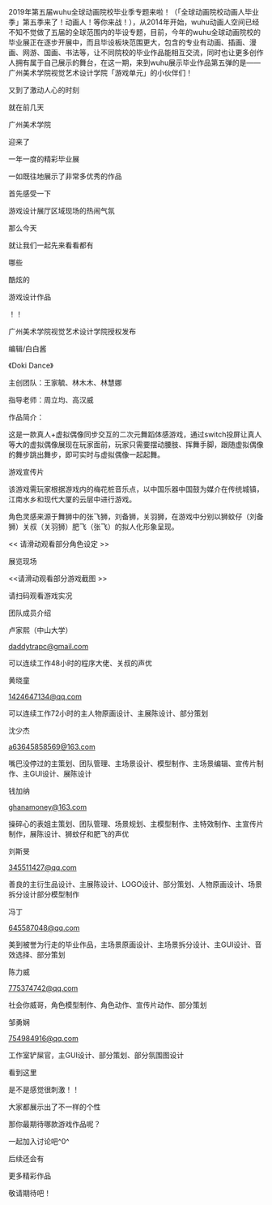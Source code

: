  2019年第五届wuhu全球动画院校毕业季专题来啦！（「全球动画院校动画人毕业季」第五季来了！动画人！等你来战！），从2014年开始，wuhu动画人空间已经不知不觉做了五届的全球范围内的毕设专题，目前，今年的wuhu全球动画院校的毕业展正在逐步开展中，而且毕设板块范围更大，包含的专业有动画、插画、漫画、网游、国画、书法等，让不同院校的毕业作品能相互交流，同时也让更多创作人拥有属于自己展示的舞台，在这一期，来到wuhu展示毕业作品第五弹的是——广州美术学院视觉艺术设计学院「游戏单元」的小伙伴们！



又到了激动人心的时刻


就在前几天


广州美术学院

迎来了


一年一度的精彩毕业展



一如既往地展示了非常多优秀的作品


首先感受一下


游戏设计展厅区域现场的热闹气氛




那么今天


就让我们一起先来看看都有

哪些


酷炫的

游戏设计作品

！！



广州美术学院视觉艺术设计学院授权发布

编辑/白白酱




《Doki Dance》


主创团队：王家毓、林木木、林慧娜

指导老师：周立均、高汉威


作品简介：

这是一款真人+虚拟偶像同步交互的二次元舞蹈体感游戏，通过switch投屏让真人等大的虚拟偶像展现在玩家面前，玩家只需要摆动腰肢、挥舞手脚，跟随虚拟偶像的舞步跳出舞步，即可实时与虚拟偶像一起起舞。


游戏宣传片

该游戏需玩家根据游戏内的梅花桩音乐点，以中国乐器中国鼓为媒介在传统城镇，江南水乡和现代大厦的云层中进行游戏。



角色灵感来源于舞狮中的张飞狮，刘备狮，关羽狮，在游戏中分别以狮蚊仔（刘备狮）关叔（关羽狮）肥飞（张飞）的拟人化形象呈现。



<<  请滑动观看部分角色设定  >>



展览现场



<<请滑动观看部分游戏截图 >>


请扫码观看游戏实况


团队成员介绍

卢家熙（中山大学）

daddytrapc@gmail.com


可以连续工作48小时的程序大佬、关叔的声优

黄晓童

1424647134@qq.com


可以连续工作72小时的主人物原画设计、主展陈设计、部分策划

沈少杰

a63645858569@163.com


嘴巴没停过的主策划、团队管理、主场景设计、模型制作、主场景编辑、宣传片制作、主GUI设计、展陈设计

钱加纳

ghanamoney@163.com


操碎心的表姐主策划、团队管理、场景规划、主模型制作、主特效制作、主宣传片制作，展陈设计、狮蚊仔和肥飞的声优

刘斯旻

345511427@qq.com


善良的主衍生品设计、主展陈设计、LOGO设计、部分策划、人物原画设计、场景拆分设计部分模型制作

冯丁

645587048@qq.com


美到被誉为行走的毕业作品，主场景原画设计、主场景拆分设计、主GUI设计、音效选择、部分策划

陈力威

775374742@qq.com


社会你威哥，角色模型制作、角色动作、宣传片动作、部分策划

邹勇娴

754984916@qq.com


工作室铲屎官，主GUI设计、部分策划、部分氛围图设计



看到这里


是不是感觉很刺激！！


大家都展示出了不一样的个性


那你最期待哪款游戏作品呢？


一起加入讨论吧^0^


后续还会有


更多精彩作品


敬请期待吧！